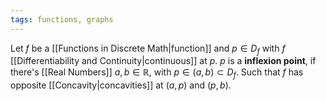 ```yaml
---
tags: functions, graphs
---
```

Let $f$ be a [[Functions in Discrete Math|function]] and $p \in D_{f}$ with $f$ [[Differentiability and Continuity|continuous]] at $p$. $p$ is a **inflexion point**, if there's [[Real Numbers]] $a,b \in \mathbb{R}$, with $p \in (a,b) \subset D_{f}$. Such that $f$ has opposite [[Concavity|concavities]] at $(a,p)$ and $(p,b)$.